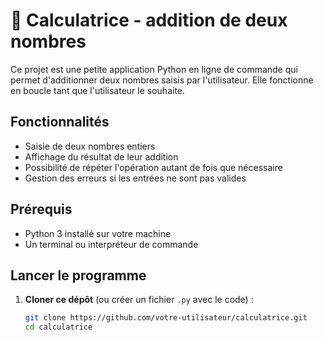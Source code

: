# 🧮 Calculatrice - addition de deux nombres

Ce projet est une petite application Python en ligne de commande qui permet d'additionner deux nombres saisis par l'utilisateur. Elle fonctionne en boucle tant que l'utilisateur le souhaite.

## Fonctionnalités

- Saisie de deux nombres entiers
- Affichage du résultat de leur addition 
- Possibilité de répéter l'opération autant de fois que nécessaire
- Gestion des erreurs si les entrées ne sont pas valides

## Prérequis

- Python 3 installé sur votre machine
- Un terminal ou interpréteur de commande

## Lancer le programme

1. **Cloner ce dépôt** (ou créer un fichier `.py` avec le code) :

   ```bash
   git clone https://github.com/votre-utilisateur/calculatrice.git
   cd calculatrice